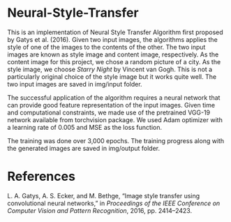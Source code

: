 # Neural-Style-Transfer
This is an implementation of Neural Style Transfer Algorithm first proposed by Gatys et al. (2016). Given two input images, the algorithms applies the style of one of the images to the contents of the other. The two input images are known as style image and content image, respectively. As the content image for this project, we chose a random picture of a city. As the style image, we choose *Starry Night* by Vincent van Gogh. This is not a particularly original choice of the style image but it works quite well. The two input images are saved in img/input folder. 

The successful application of the algorithm requires a neural network that can provide good feature representation of the input images. Given time and computational constraints, we made use of the pretrained VGG-19 network available from torchvision package. We used Adam optimizer with a learning rate of 0.005 and MSE as the loss function. 

The training was done over 3,000 epochs. The training progress along with the generated images are saved in img/output folder. 

# References
 L. A. Gatys, A. S. Ecker, and M. Bethge, “Image style transfer using convolutional neural networks,” in *Proceedings of the IEEE Conference on Computer Vision and Pattern Recognition*, 2016, pp. 2414–2423.
